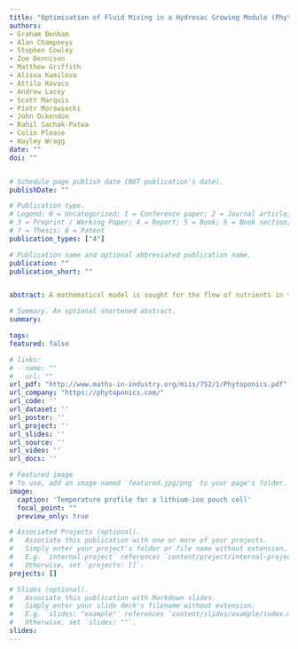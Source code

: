 ```yaml
---
title: "Optimisation of Fluid Mixing in a Hydrosac Growing Module (Phytoponics)"
authors:
- Graham Benham
- Alan Champneys
- Stephen Cowley
- Zoe Dennison
- Matthew Griffith
- Alissa Kamilova
- Attila Kovacs
- Andrew Lacey
- Scott Marquis
- Piotr Morawiecki
- John Ockendon
- Rahil Sachak-Patwa
- Colin Please
- Hayley Wragg
date: ""
doi: ""


# Schedule page publish date (NOT publication's date).
publishDate: ""

# Publication type.
# Legend: 0 = Uncategorized; 1 = Conference paper; 2 = Journal article;
# 3 = Preprint / Working Paper; 4 = Report; 5 = Book; 6 = Book section;
# 7 = Thesis; 8 = Patent
publication_types: ["4"]

# Publication name and optional abbreviated publication name.
publication: ""
publication_short: ""


abstract: A mathematical model is sought for the flow of nutrients in the Hydrosac growing module being developed by Phytoponics. The basic operation involves long fluid-filled bags with periodic growing zones from which root systems emerge into the bulk fluid. The system is periodically perturbed via two main processes: partial drainage and refilling of each bag with nutrient infused water, with inlet and outlet at opposite ends of the bag; and a more violent oxygenation of the water through bubbles that rise from the pores of an aeration tube that runs underneath the central long axis of the bag.

# Summary. An optional shortened abstract.
summary:

tags:
featured: false

# links:
# - name: ""
#   url: ""
url_pdf: "http://www.maths-in-industry.org/miis/752/1/Phytoponics.pdf"
url_company: "https://phytoponics.com/"
url_code: ''
url_dataset: ''
url_poster: ''
url_project: ''
url_slides: ''
url_source: ''
url_video: ''
url_docs: ''

# Featured image
# To use, add an image named `featured.jpg/png` to your page's folder.
image:
  caption: 'Temperature profile for a lithium-ion pouch cell'
  focal_point: ""
  preview_only: true

# Associated Projects (optional).
#   Associate this publication with one or more of your projects.
#   Simply enter your project's folder or file name without extension.
#   E.g. `internal-project` references `content/project/internal-project/index.md`.
#   Otherwise, set `projects: []`.
projects: []

# Slides (optional).
#   Associate this publication with Markdown slides.
#   Simply enter your slide deck's filename without extension.
#   E.g. `slides: "example"` references `content/slides/example/index.md`.
#   Otherwise, set `slides: ""`.
slides:
---
```

